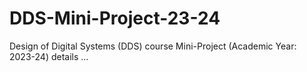 # DDS-Mini-Project-23-24
Design of Digital Systems (DDS) course Mini-Project (Academic Year: 2023-24) details ...
